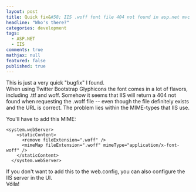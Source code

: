 ```yaml
---
layout: post
title: Quick fix&#58; IIS .woff font file 404 not found in asp.net mvc
headline: "Who's there?"
categories: development
tags: 
  - ASP.NET
  - IIS
comments: true
mathjax: null
featured: false
published: true
---
```


This is just a very quick "bugfix" I found.  
When using Twitter Bootstrap Glyphicons the font comes in a lot of flavors, including .ttf and woff. Somehow it seems that IIS will return a 404 not found when requesting the .woff file -- even though the file definitely exists and the URL is correct. The problem lies within the MIME-types that IIS use.

You'll have to add this MIME:

    <system.webServer>
        <staticContent>
          <remove fileExtension=".woff" />
          <mimeMap fileExtension=".woff" mimeType="application/x-font-woff" />
        </staticContent>    
      </system.webServer>

If you don't want to add this to the web.config, you can also configure the IIS server in the UI.  
Vóila!
